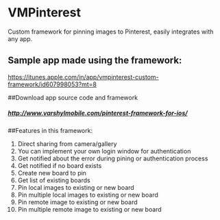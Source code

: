 VMPinterest
===========

Custom framework for pinning images to Pinterest, easily integrates with any app.

## Sample app made using the framework: 
https://itunes.apple.com/in/app/vmpinterest-custom-framework/id607998053?mt=8

##Download app source code and framework
##### http://www.varshylmobile.com/pinterest-framework-for-ios/

##Features in this framework: <br>
1) Direct sharing from camera/gallery<br>
2) You can implement your own login window for authentication  <br>
3) Get notified about the error during pining or authentication process <br> 
4) Get notified if no board exists  <br>
5) Create new board to pin  <br>
6) Get list of existing boards<br>
7) Pin local images to existing or new board<br>
8) Pin multiple local images to existing or new board<br> 
9) Pin remote image to existing or new board<br>
10) Pin multiple remote image to existing or new board